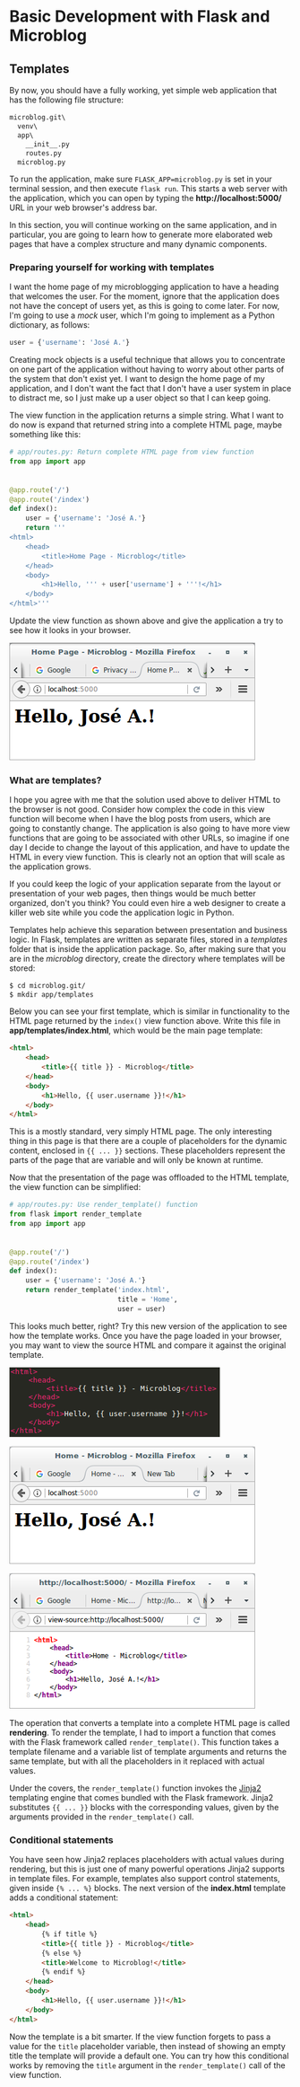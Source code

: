 # Basic Development with Flask and Microblog

## Templates

By now, you should have a fully working, yet simple web application that 
has the following file structure:

```
microblog.git\
  venv\
  app\
    __init__.py
    routes.py
  microblog.py
```

To run the application, make sure `FLASK_APP=microblog.py` is set in 
your terminal session, and then execute `flask run`. This starts a web 
server with the application, which you can open by typing 
the **http://localhost:5000/** URL in your web browser's address bar.

In this section, you will continue working on the same application, and 
in particular, you are going to learn how to generate more elaborated 
web pages that have a complex structure and many dynamic components.

### Preparing yourself for working with templates

I want the home page of my microblogging application to have a heading 
that welcomes the user. For the moment, ignore that the application does 
not have the concept of users yet, as this is going to come later. For 
now, I'm going to use a *mock* user, which I'm going to implement as a 
Python dictionary, as follows:

```python
user = {'username': 'José A.'}
```

Creating mock objects is a useful technique that allows you to 
concentrate on one part of the application without having to worry about 
other parts of the system that don't exist yet. I want to design the 
home page of my application, and I don't want the fact that I don't have 
a user system in place to distract me, so I just make up a user object 
so that I can keep going.

The view function in the application returns a simple string. What I 
want to do now is expand that returned string into a complete HTML page, 
maybe something like this:

```python
# app/routes.py: Return complete HTML page from view function
from app import app


@app.route('/')
@app.route('/index')
def index():
    user = {'username': 'José A.'}
    return '''
<html>
    <head>
        <title>Home Page - Microblog</title>
    </head>
    <body>
        <h1>Hello, ''' + user['username'] + '''!</h1>
    </body>
</html>'''
```

Update the view function as shown above and give the application a try 
to see how it looks in your browser.

![img](01-templates-a.png)

### What are templates?

I hope you agree with me that the solution used above to deliver HTML to 
the browser is not good. Consider how complex the code in this view 
function will become when I have the blog posts from users, which are 
going to constantly change. The application is also going to have more 
view functions that are going to be associated with other URLs, so 
imagine if one day I decide to change the layout of this application, 
and have to update the HTML in every view function. This is clearly not 
an option that will scale as the application grows.

If you could keep the logic of your application separate from the layout 
or presentation of your web pages, then things would be much better 
organized, don't you think? You could even hire a web designer to create 
a killer web site while you code the application logic in Python.

Templates help achieve this separation between presentation and business 
logic. In Flask, templates are written as separate files, stored in 
a *templates* folder that is inside the application package. So, after 
making sure that you are in the *microblog* directory, create the 
directory where templates will be stored:

```
$ cd microblog.git/
$ mkdir app/templates
```

Below you can see your first template, which is similar in functionality 
to the HTML page returned by the `index()` view function above. Write 
this file in **app/templates/index.html**, which would be the main page 
template:

```html
<html>
    <head>
        <title>{{ title }} - Microblog</title>
    </head>
    <body>
        <h1>Hello, {{ user.username }}!</h1>
    </body>
</html>
```

This is a mostly standard, very simply HTML page. The only interesting 
thing in this page is that there are a couple of placeholders for the 
dynamic content, enclosed in `{{ ... }}` sections. These placeholders 
represent the parts of the page that are variable and will only be known 
at runtime.

Now that the presentation of the page was offloaded to the HTML 
template, the view function can be simplified:

```python
# app/routes.py: Use render_template() function
from flask import render_template
from app import app


@app.route('/')
@app.route('/index')
def index():
    user = {'username': 'José A.'}
    return render_template('index.html', 
                           title = 'Home', 
                           user = user)
```

This looks much better, right? Try this new version of the application 
to see how the template works. Once you have the page loaded in your 
browser, you may want to view the source HTML and compare it against the 
original template.

![img](01-templates-b.png)

![img](01-templates-c.png)

![img](01-templates-d.png)

The operation that converts a template into a complete HTML page is 
called **rendering**. To render the template, I had to import a function 
that comes with the Flask framework called `render_template()`. This 
function takes a template filename and a variable list of template 
arguments and returns the same template, but with all the placeholders 
in it replaced with actual values.

Under the covers, the `render_template()` function invokes 
the [Jinja2](http://jinja.pocoo.org) templating engine that comes 
bundled with the Flask framework. Jinja2 substitutes `{{ ... }}` blocks 
with the corresponding values, given by the arguments provided in 
the `render_template()` call.

### Conditional statements

You have seen how Jinja2 replaces placeholders with actual values during 
rendering, but this is just one of many powerful operations Jinja2 
supports in template files. For example, templates also support control 
statements, given inside `{% ... %}` blocks. The next version of 
the **index.html** template adds a conditional statement:

```html
<html>
    <head>
        {% if title %}
        <title>{{ title }} - Microblog</title>
        {% else %}
        <title>Welcome to Microblog!</title>
        {% endif %}
    </head>
    <body>
        <h1>Hello, {{ user.username }}!</h1>
    </body>
</html>
```

Now the template is a bit smarter. If the view function forgets to pass 
a value for the `title` placeholder variable, then instead of showing an 
empty title the template will provide a default one. You can try how 
this conditional works by removing the `title` argument in 
the `render_template()` call of the view function.
